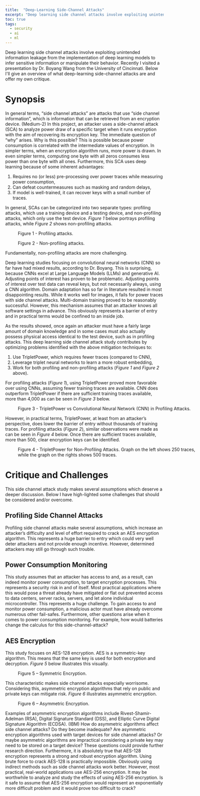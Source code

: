 ```yaml
---
title:  "Deep-Learning Side-Channel Attacks"
excerpt: "Deep learning side channel attacks involve exploiting unintended information leakage from the implementation of deep learning models to infer sensitive information or manipulate their behavior."
toc: true
tags:
  - security
  - ai
  - ml
---
```


Deep learning side channel attacks involve exploiting unintended information leakage from the implementation of deep learning models to infer sensitive information or manipulate their behavior. Recently I visited a presentation by Dr. Boyang Wang from the University of Cincinnati.  Below I'll give an overview of what deep-learning side-channel attacks are and offer my own critique.

# Synopsis
In general terms, “side channel attacks” are attacks that use “side channel information”, which is information that can be retrieved from an encryption device. (Medium-2) In this project, an attacker uses a side-channel attack (SCA) to analyze power draw of a specific target when it runs encryption with the aim of recovering its encryption key. The immediate question of “why” arises. Why is this possible? This is possible because power consumption is correlated with the intermediate values of encryption. In simpler terms, when an encryption algorithm runs, more power is drawn. In even simpler terms, computing one byte with all zeros consumes less power than one byte with all ones.
Furthermore, this SCA uses deep learning because of some inherent advantages:

1. Requires no (or less) pre-processing over power traces while measuring power consumption,
2. Can defeat countermeasures such as masking and random delays,
3. If model is well-trained, it can recover keys with a small number of traces.
   
In general, SCAs can be categorized into two separate types: profiling attacks, which use a training device and a testing device, and non-profiling attacks, which only use the test device. *Figure 1* below portrays profiling attacks, while *Figure 2* shows non-profiling attacks.  

<figure style="width: 580px" class="align-center">
  <img src="{{ site.url }}{{ site.baseurl }}/assets/images/profiling-attacks.png" alt="">
  <figcaption>Figure 1 - Profiling attacks.</figcaption>
</figure> 


<figure style="width: 580px" class="align-center">
  <img src="{{ site.url }}{{ site.baseurl }}/assets/images/non-profiling-attacks.png" alt="">
  <figcaption>Figure 2 - Non-profiling attacks.</figcaption>
</figure> 

Fundamentally, non-profiling attacks are more challenging.

Deep learning studies focusing on convolutional neural networks (CNN) so far have had mixed results, according to Dr. Boyang. This is surprising, because CNNs excel at Large Language Models (LLMs) and generative AI. Adjusting points of interest has proven to be problematic. Adjusting points of interest over test data can reveal keys, but not necessarily always, using a CNN algorithm.  Domain adaptation has so far in literature resulted in most disappointing results.  While it works well for images, it fails for power traces with side channel attacks. Multi-domain training proved to be reasonably successful.  However, this mechanism assumes that an attacker knows all software settings in advance.  This obviously represents a barrier of entry and in practical terms would be confined to an inside job.

As the results showed, once again an attacker must have a fairly large amount of domain knowledge and in some cases must also actually possess physical access identical to the test device, such as in profiling attacks.
This deep learning side channel attack study contributes by optimizing problems identified with the above mitigation techniques to:

1. Use TripletPower, which requires fewer traces (compared to CNN),
2. Leverage triplet neural networks to learn a more robust embedding,
3. Work for both profiling and non-profiling attacks (*Figure 1* and *Figure 2* above).
   
For profiling attacks (*Figure 1*), using TripletPower proved more favorable over using CNNs, assuming fewer training traces are available.  CNN does outperform TripletPower if there are sufficient training traces available, more than 4,000 as can be seen in *Figure 3* below.

<figure style="width: 580px" class="align-center">
  <img src="{{ site.url }}{{ site.baseurl }}/assets/images/triplet-power-vs-cnn.png" alt="">
  <figcaption>Figure 3 - TripletPower vs Convolutional Neural Network (CNN) in Profiling Attacks.</figcaption>
</figure> 

However, in practical terms, TripletPower, at least from an attacker’s perspective, does lower the barrier of entry without thousands of training traces.
For profiling attacks (*Figure 2*), similar observations were made as can be seen in *Figure 4* below.  Once there are sufficient traces available, more than 500, clear encryption keys can be identified.

<figure style="width: 580px" class="align-center">
  <img src="{{ site.url }}{{ site.baseurl }}/assets/images/triplet-power-non-profiling-attack.png" alt="">
  <figcaption>Figure 4 - TripletPower for Non-Profiling Attacks. Graph on the left shows 250 traces, while the graph on the rights shows 500 traces.</figcaption>
</figure> 

# Critique and Challenges
This side channel attack study makes several assumptions which deserve a deeper discussion.  Below I have high-lighted some challenges that should be considered and/or overcome.

## Profiling Side Channel Attacks
Profiling side channel attacks make several assumptions, which increase an attacker’s difficulty and level of effort required to crack an AES encryption algorithm.  This represents a huge barrier to entry which could very well deter attackers and not provide enough incentive.  However, determined attackers may still go through such trouble.

## Power Consumption Monitoring
This study assumes that an attacker has access to and, as a result, can indeed monitor power consumption, to target encryption processes.  This represents a security risk in and of itself.  Most practical applications where this would pose a threat already have mitigated or flat out prevented access to data centers, server racks, servers, and let alone individual microcontroller.  This represents a huge challenge.  To gain access to and monitor power consumption, a malicious actor must have already overcome numerous other fail-safes.
Furthermore, other questions arise when it comes to power consumption monitoring.  For example, how would batteries change the calculus for this side-channel-attack?

## AES Encryption
This study focuses on AES-128 encryption.  AES is a symmetric-key algorithm. This means that the same key is used for both encryption and decryption.  *Figure 5* below illustrates this visually.

<figure style="width: 580px" class="align-center">
  <img src="{{ site.url }}{{ site.baseurl }}/assets/images/symmetric-encryption.png" alt="">
  <figcaption>Figure 5 – Symmetric Encryption.</figcaption>
</figure> 

This characteristic makes side channel attacks especially worrisome.  Considering this, asymmetric encryption algorithms that rely on public and private keys can mitigate risk.  *Figure 6* illustrates asymmetric encryption.  

<figure style="width: 580px" class="align-center">
  <img src="{{ site.url }}{{ site.baseurl }}/assets/images/asymmetric-encryption.png" alt="">
  <figcaption>Figure 6 – Asymmetric Encryption.</figcaption>
</figure> 

Examples of asymmetric encryption algorithms include Rivest-Shamir-Adelman (RSA), Digital Signature Standard (DSS), and Elliptic Curve Digital Signature Algorithm (ECDSA). (IBM) 
How do asymmetric algorithms affect side channel attacks? Do they become inadequate? Are asymmetric encryption algorithms used with target devices for side channel attacks?  Or maybe asymmetric algorithms are impractical considering a private key may need to be stored on a target device?  These questions could provide further research direction.
Furthermore, it is absolutely true that AES-128 encryption represents a strong and robust encryption algorithm.  Using brute force to crack AES-128 is practically impossible.  Obviously using indirect methods such as side channel attacks work better.  However, most practical, real-world applications use AES-256 encryption.  It may be worthwhile to analyze and study the effects of using AES-256 encryption. Is it safe to assume that AES-256 encryption would represent an exponentially more difficult problem and it would prove too difficult to crack?
